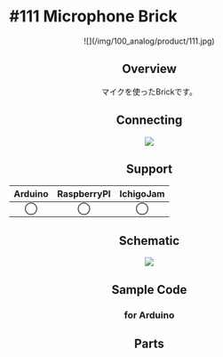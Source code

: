 # #111 Microphone Brick

<center>![](/img/100_analog/product/111.jpg)
<!--COLORME-->

## Overview
マイクを使ったBrickです。

## Connecting
![](/img/100_analog/connect/111_mic_connect.jpg)

## Support
|Arduino|RaspberryPI|IchigoJam|
|:--:|:--:|:--:|
|◯|◯|◯|

## Schematic
![](/img/100_analog/schematic/111_mic_schematic.png)

## Sample Code
### for Arduino

## Parts
